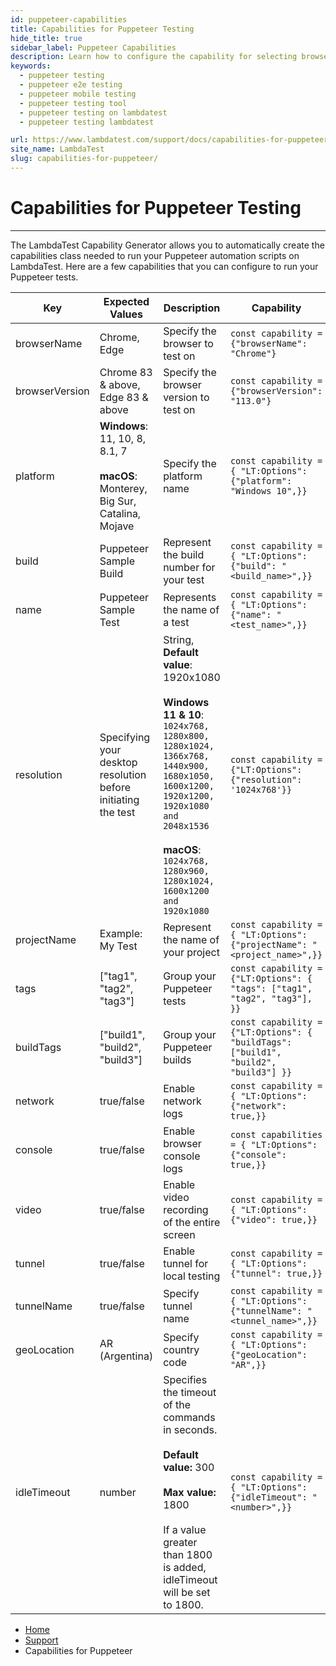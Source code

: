 ```yaml
---
id: puppeteer-capabilities
title: Capabilities for Puppeteer Testing
hide_title: true
sidebar_label: Puppeteer Capabilities
description: Learn how to configure the capability for selecting browsers and OS, organzing tests, changing desktop resolution, and more for your Playwright tests.
keywords:
  - puppeteer testing
  - puppeteer e2e testing 
  - puppeteer mobile testing
  - puppeteer testing tool
  - puppeteer testing on lambdatest
  - puppeteer testing lambdatest

url: https://www.lambdatest.com/support/docs/capabilities-for-puppeteer/
site_name: LambdaTest
slug: capabilities-for-puppeteer/
---
```

<script type="application/ld+json"
      dangerouslySetInnerHTML={{ __html: JSON.stringify({
       "@context": "https://schema.org",
        "@type": "BreadcrumbList",
        "itemListElement": [{
          "@type": "ListItem",
          "position": 1,
          "name": "LambdaTest",
          "item": "https://www.lambdatest.com"
        },{
          "@type": "ListItem",
          "position": 2,
          "name": "Support",
          "item": "https://www.lambdatest.com/support/docs/"
        },{
          "@type": "ListItem",
          "position": 3,
          "name": "Test Execution Setup",
          "item": "https://www.lambdatest.com/support/docs/capabilities-for-puppeteer/"
        }]
      })
    }}
></script>

# Capabilities for Puppeteer Testing

***

The LambdaTest Capability Generator allows you to automatically create the capabilities class needed to run your Puppeteer automation scripts on LambdaTest. Here are a few capabilities that you can configure to run your Puppeteer tests. 

| Key | Expected Values | Description | Capability |
| -------- | -----| ------- | ----------------- |
| browserName   |  Chrome, Edge |   Specify the browser to test on    |  `const capability = {"browserName": "Chrome"}`
| browserVersion  |  Chrome 83 & above, Edge 83 & above |   Specify the browser version to test on    |  `const capability = {"browserVersion": "113.0"}`
| platform  |  **Windows**: 11, 10, 8, 8.1, 7 <br/><br/> **macOS**: Monterey, Big Sur, Catalina, Mojave |    Specify the platform name    | `const capability = { "LT:Options": {"platform": "Windows 10",}}`
| build   |  Puppeteer Sample Build |   Represent the build number for your test | `const capability = { "LT:Options": {"build": "<build_name>",}}`
| name   |  Puppeteer Sample Test |    Represents the name of a test   | `const capability = { "LT:Options": {"name": "<test_name>",}}`
| resolution   |  Specifying your desktop resolution before initiating the test |   String, **Default value**: 1920x1080 <br/> <br/> **Windows 11 & 10**: `1024x768, 1280x800, 1280x1024, 1366x768, 1440x900, 1680x1050, 1600x1200, 1920x1200, 1920x1080 and 2048x1536` <br/><br/> **macOS**: `1024x768, 1280x960, 1280x1024, 1600x1200 and 1920x1080`  | `const capability = {"LT:Options": {"resolution": '1024x768'}}` |
| projectName   | Example: My Test |   Represent the name of your project    |  `const capability = { "LT:Options": {"projectName": "<project_name>",}}` |
| tags   |  ["tag1", "tag2", "tag3"] |  Group your Puppeteer tests |``const capability = {"LT:Options": { "tags": ["tag1", "tag2", "tag3"], }}`` |
| buildTags   |  ["build1", "build2", "build3"] |  Group your Puppeteer builds |`const capability = {"LT:Options": { "buildTags": ["build1", "build2", "build3"] }}` |
| network   | true/false |   Enable network logs    |  `const capability = { "LT:Options": {"network": true,}}` |
| console  | true/false |   Enable browser console logs  | `const capabilities = { "LT:Options": {"console": true,}}` |
| video   |  true/false |    Enable video recording of the entire screen     | `const capability = { "LT:Options": {"video": true,}}` |
| tunnel   |  true/false |    Enable tunnel for local testing     | `const capability = { "LT:Options": {"tunnel": true,}}` |
| tunnelName   |  true/false | Specify tunnel name     | `const capability = { "LT:Options": {"tunnelName": "<tunnel_name>",}}` |
| geoLocation   |  AR (Argentina) | Specify country code | `const capability = { "LT:Options": {"geoLocation": "AR",}}` |
| idleTimeout | number| Specifies the timeout of the commands in seconds. <br /><br /> <b>Default value:</b> 300 <br /><br /> <b>Max value:</b> 1800<br /><br /> If a value greater than 1800 is added, idleTimeout will be set to 1800.| `const capability = { "LT:Options": {"idleTimeout": "<number>",}}`|




<nav aria-label="breadcrumbs">
  <ul className="breadcrumbs">
    <li className="breadcrumbs__item">
      <a className="breadcrumbs__link" target="_self" href="https://www.lambdatest.com">
        Home
      </a>
    </li>
    <li className="breadcrumbs__item">
      <a className="breadcrumbs__link" target="_self" href="https://www.lambdatest.com/support/docs/">
        Support
      </a>
    </li>
    <li className="breadcrumbs__item breadcrumbs__item--active">
      <span className="breadcrumbs__link">
       Capabilities for Puppeteer
      </span>
    </li>
  </ul>
</nav>